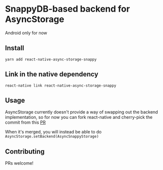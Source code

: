 # SnappyDB-based backend for AsyncStorage

Android only for now

## Install

```
yarn add react-native-async-storage-snappy
```

## Link in the native dependency

```
react-native link react-native-async-storage-snappy
```

## Usage

AsyncStorage currently doesn't provide a way of swapping out the backend implementation, so for now you can fork react-native and cherry-pick the commit from this [PR](https://github.com/facebook/react-native/pull/11972) 

When it's merged, you will instead be able to do `AsyncStorage.setBackend(AsyncSnappyStorage)`

## Contributing

PRs welcome!
